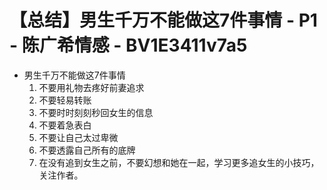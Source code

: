 # 【总结】男生千万不能做这7件事情 - P1 - 陈广希情感 - BV1E3411v7a5

-   男生千万不能做这7件事情
    1.  不要用礼物去疼好前妻追求
    2.  不要轻易转账
    3.  不要时时刻刻秒回女生的信息
    4.  不要着急表白
    5.  不要让自己太过卑微
    6.  不要透露自己所有的底牌
    7.  在没有追到女生之前，不要幻想和她在一起，学习更多追女生的小技巧，关注作者。